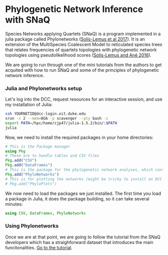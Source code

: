 # Phylogenetic Network Inference with SNaQ

Species Networks applying Quartets (SNaQ) is a program implemented in a julia package called Phylonetworks ([Solís-Lemus et al 2017](https://academic.oup.com/mbe/article/34/12/3292/4103410)). It is an extension of the MultiSpecies Coalescent Model to reticulated species trees that relates frequencies of quartets topologies with phylogenetic network topologies using pseudolikelihood scores ([Solís-Lemus and Ané 2016](https://journals.plos.org/plosgenetics/article?id=10.1371/journal.pgen.1005896)).

We are going to run through one of the mini tutorials from the authors to get acquited with how to run SNaQ and some of the principles of phylogenetic network inference.

### Julia and Phylonetworks setup

Let's log into the DCC, request resources for an interactive session, and use my installation of Julia: 


```sh
ssh YOURNETID@dcc-login.oit.duke.edu
srun -c 2 --mem=8Gb -p scavenger --pty bash -i
export PATH=/hpc/home/cjp47/julia-1.5.2/bin/:$PATH
julia
```
Now, we need to install the required packages in your home directories:

```julia
# This is the Package manager
using Pkg
# These are to handle tables and CSV files
Pkg.add("CSV")
Pkg.add("DataFrames")
# This is the package for the phylogenetic network analyses, which contains the snaq function
Pkg.add("PhyloNetworks")
# This is for plotting the networks (might be tricky to install on DCC because it relies on R)
# Pkg.add("PhyloPlots")
```

We now need to load the packages we just installed. The first time you load a package in Julia, it does the package building, so it can take several minutes:

```julia
using CSV, DataFrames, PhyloNetworks
```

### Using Phylonetworks 

Once we are at that point, we are going to follow the tutorial from the SNaQ developers which has a straighforward dataset that introduces the main funcitonalities. [Go to the tutorial](https://crsl4.github.io/PhyloNetworks.jl/latest/man/inputdata/).